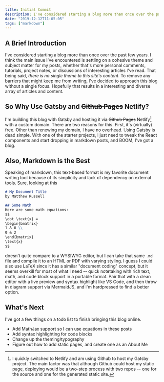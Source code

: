 ```yaml
---
title: Initial Commit
description: I've considered starting a blog more than once over the past few years. Also, markdown is the best.
date: "2019-12-12T11:05-05"
tags: ["markdown"]
---
```


## A Brief Introduction
I've considered starting a blog more than once over the past few years. I think the main issue I've encountered is settling on a cohesive theme and subject matter for my posts, whether that's more personal comments, tutorials, project notes, or discussions of interesting articles I've read. That being said, *there is no single theme to this site's content*. To remove any barriers that might keep me from writing, I've decided to approach this blog without a single focus. Hopefully that results in a interesting and diverse array of articles and content.

## So Why Use Gatsby and ~~Github Pages~~ Netlify?
I'm building this blog with Gatsby and hosting it via ~~Github Pages~~ Netlify[^1] with a custom domain. There are two reasons for this. First, it's (virtually) free. Other than renewing my domain, I have no overhead. Using Gatsby is dead simple. With one of the starter projects, I just need to tweak the React components and start dropping in markdown posts, and BOOM, I've got a blog. 

## Also, Markdown is the Best
Speaking of markdown, this text-based format is my favorite document writing tool because of its simplicity and lack of dependency on external tools. Sure, looking at this

```markdown
# My Document Title
by Matthew Russell

## Some Math
Here are some math equations:
$$
\dot \text{x} =
\begin{bmatrix}
1 & 0 \\
0 & 2
\end{bmatrix}
\text{x}
$$
```

doesn't quite compare to a WYSIWYG editor, but I can take that same `.md` file and compile it to an HTML or PDF with varying styling. I guess I could also use LaTeX since it has a similar "document coding" concept, but it seems overkill for most of what I need -- quick notetaking with rich text, math, and code block support in a portable format. Pair that with a clean editor with a live preview and syntax highlight like VS Code, and then throw in diagram support via MermaidJS, and I'm hardpressed to find a better option.

## What's Next
I've got a few things on a todo list to finish bringing this blog online.
- Add MathJax support so I can use equations in these posts
- Add syntax highlighting for code blocks
- Change up the theming/typography
- Figure out how to add static pages, and create one as an About Me

[^1]: I quickly switched to Netlify and am using Github to host my Gatsby project. The main factor was that although Github could host my static page, deploying would be a two-step process with two repos -- one for the source and one for the generated static site.
